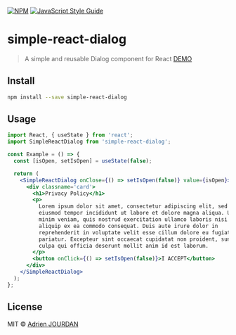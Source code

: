 [![NPM](https://img.shields.io/npm/v/simple-react-dialog.svg)](https://www.npmjs.com/package/simple-react-dialog) [![JavaScript Style Guide](https://img.shields.io/badge/code_style-standard-brightgreen.svg)](https://standardjs.com)

# simple-react-dialog

> A simple and reusable Dialog component for React [DEMO](https://github.com/A-JOURDAN/simple-react-dialog/settings/pages)

## Install

```bash
npm install --save simple-react-dialog
```

## Usage

```jsx
import React, { useState } from 'react';
import SimpleReactDialog from 'simple-react-dialog';

const Example = () => {
  const [isOpen, setIsOpen] = useState(false);

  return (
    <SimpleReactDialog onClose={() => setIsOpen(false)} value={isOpen}>
      <div classname='card'>
        <h1>Privacy Policy</h1>
        <p>
          Lorem ipsum dolor sit amet, consectetur adipiscing elit, sed do
          eiusmod tempor incididunt ut labore et dolore magna aliqua. Ut enim ad
          minim veniam, quis nostrud exercitation ullamco laboris nisi ut
          aliquip ex ea commodo consequat. Duis aute irure dolor in
          reprehenderit in voluptate velit esse cillum dolore eu fugiat nulla
          pariatur. Excepteur sint occaecat cupidatat non proident, sunt in
          culpa qui officia deserunt mollit anim id est laborum.
        </p>
        <button onClick={() => setIsOpen(false)}>I ACCEPT</button>
      </div>
    </SimpleReactDialog>
  );
};
```

## License

MIT © [Adrien JOURDAN](https://gitlab.com/adrien.jourdan1)
